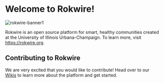 
# Welcome to Rokwire!
![rokwire-banner1](https://user-images.githubusercontent.com/10472810/178063896-9feabaa9-deec-4db1-b216-4e855b1aac04.png)

Rokwire is an open source platform for smart, healthy communities created at the University of Illinois Urbana-Champaign. To learn more, visit https://rokwire.org.

## Contributing to Rokwire
We are very excited that you would like to contribute! Head over to our [Wikis](https://github.com/rokwire/.github/wiki) to learn more about the platform and get started.
